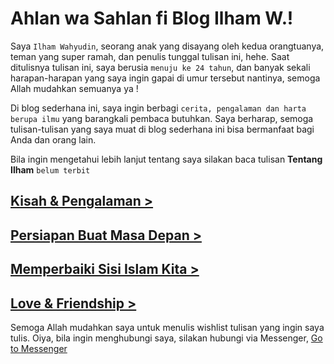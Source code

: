 # Ahlan wa Sahlan fi Blog Ilham W.!

Saya `Ilham Wahyudin`, seorang anak yang disayang oleh kedua orangtuanya, teman yang super ramah, dan penulis tunggal tulisan ini, hehe. Saat ditulisnya tulisan ini, saya berusia `menuju ke 24 tahun`, dan banyak sekali harapan-harapan yang saya ingin gapai di umur tersebut nantinya, semoga Allah mudahkan semuanya ya !

Di blog sederhana ini, saya ingin berbagi `cerita, pengalaman dan harta berupa ilmu` yang barangkali pembaca butuhkan. Saya berharap, semoga tulisan-tulisan yang saya muat di blog sederhana ini bisa bermanfaat bagi Anda dan orang lain. 

Bila ingin mengetahui lebih lanjut tentang saya silakan baca tulisan <b>Tentang Ilham</b> `belum terbit`

## [Kisah & Pengalaman >](https://hamsrmdhn.github.io/kisah)
## [Persiapan Buat Masa Depan >](https://hamsrmdhn.github.io/future)
## [Memperbaiki Sisi Islam Kita >](https://hamsrmdhn.github.io/muhasabah)
## [Love & Friendship >](https://hamsrmdhn.github.io/friendship)

Semoga Allah mudahkan saya untuk menulis wishlist tulisan yang ingin saya tulis. Oiya, bila ingin menghubungi saya, silakan hubungi via Messenger, [Go to Messenger](https://www.messenger.com/t/hams.rmdhn)
